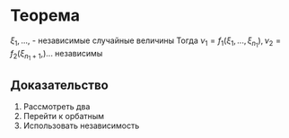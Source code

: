 # Теорема
$\xi_1, ...,$ - независимые случайные величины
Тогда $\nu_1 = f_1(\xi_1, ..., \xi_{n_1}), \nu_2 = f_2(\xi_{n_1 + 1},) ...$ независимы
## Доказательство 
1. Рассмотреть два
2. Перейти к орбатным
3. Использовать независимость